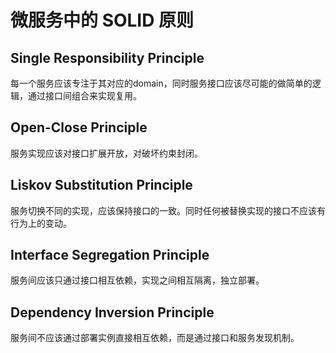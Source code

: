 # 微服务中的 SOLID 原则

## Single Responsibility Principle

每一个服务应该专注于其对应的domain，同时服务接口应该尽可能的做简单的逻辑，通过接口间组合来实现复用。

## Open-Close Principle

服务实现应该对接口扩展开放，对破坏约束封闭。

## Liskov Substitution Principle

服务切换不同的实现，应该保持接口的一致。同时任何被替换实现的接口不应该有行为上的变动。

## Interface Segregation Principle

服务间应该只通过接口相互依赖，实现之间相互隔离，独立部署。

## Dependency Inversion Principle

服务间不应该通过部署实例直接相互依赖，而是通过接口和服务发现机制。
